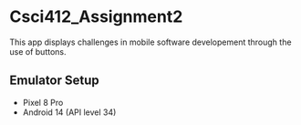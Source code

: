 # Csci412_Assignment2
This app displays challenges in mobile software developement through the use of buttons.

## Emulator Setup
- Pixel 8 Pro
- Android 14 (API level 34)
